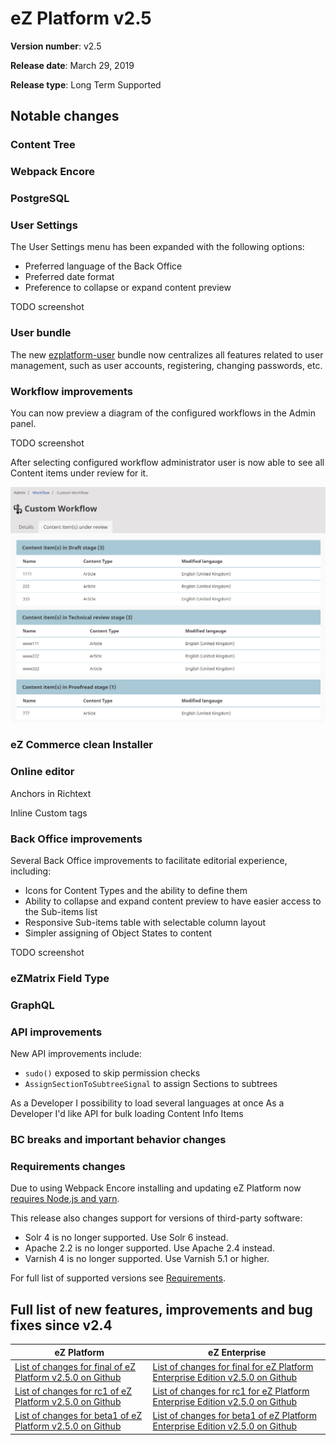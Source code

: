 # eZ Platform v2.5

**Version number**: v2.5

**Release date**: March 29, 2019

**Release type**: Long Term Supported

## Notable changes

### Content Tree

### Webpack Encore

### PostgreSQL

### User Settings

The User Settings menu has been expanded with the following options:

- Preferred language of the Back Office
- Preferred date format
- Preference to collapse or expand content preview

TODO screenshot

### User bundle

The new [ezplatform-user](https://github.com/ezsystems/ezplatform-user) bundle now centralizes
all features related to user management, such as user accounts, registering, changing passwords, etc.

### Workflow improvements

You can now preview a diagram of the configured workflows in the Admin panel.

TODO screenshot

After selecting configured workflow administrator user is now able to see all Content items under review for it.

![Content under review](img/workflow_content_under_review.png)

### eZ Commerce clean Installer

### Online editor

Anchors in Richtext

Inline Custom tags

### Back Office improvements

Several Back Office improvements to facilitate editorial experience, including:

- Icons for Content Types and the ability to define them
- Ability to collapse and expand content preview to have easier access to the Sub-items list
- Responsive Sub-items table with selectable column layout
- Simpler assigning of Object States to content

TODO screenshot

### eZMatrix Field Type

### GraphQL

### API improvements

New API improvements include:

- `sudo()` exposed to skip permission checks
- `AssignSectionToSubtreeSignal` to assign Sections to subtrees

As a Developer I possibility to load several languages at once
As a Developer I'd like API for bulk loading Content Info Items

### BC breaks and important behavior changes

### Requirements changes

Due to using Webpack Encore installing and updating eZ Platform now [requires Node.js and yarn](updating_ez_platform.md#3-update-the-app).

This release also changes support for versions of third-party software:

- Solr 4 is no longer supported. Use Solr 6 instead.
- Apache 2.2 is no longer supported. Use Apache 2.4 instead.
- Varnish 4 is no longer supported. Use Varnish 5.1 or higher.

For full list of supported versions see [Requirements](../getting_started/requirements.md).

## Full list of new features, improvements and bug fixes since v2.4

| eZ Platform  | eZ Enterprise  |
|--------------|------------|
| [List of changes for final of eZ Platform v2.5.0 on Github](https://github.com/ezsystems/ezplatform/releases/tag/v2.5.0) | [List of changes for final for eZ Platform Enterprise Edition v2.5.0 on Github](https://github.com/ezsystems/ezplatform-ee/releases/tag/v2.5.0) |
| [List of changes for rc1 of eZ Platform v2.5.0 on Github](https://github.com/ezsystems/ezplatform/releases/tag/v2.5.0-rc1) | [List of changes for rc1 for eZ Platform Enterprise Edition v2.5.0 on Github](https://github.com/ezsystems/ezplatform-ee/releases/tag/v2.5.0-rc1) |
| [List of changes for beta1 of eZ Platform v2.5.0 on Github](https://github.com/ezsystems/ezplatform/releases/tag/v2.5.0-beta1) | [List of changes for beta1 of eZ Platform Enterprise Edition v2.5.0 on Github](https://github.com/ezsystems/ezplatform-ee/releases/tag/v2.5.0-beta1) |
